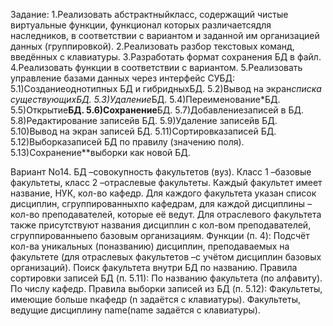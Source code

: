 Задание:
1.Реализовать абстрактныйкласс,  содержащий  чистые  виртуальные  функции, функционал  которых различаетсядля  наследников,  в  соответствии  с  вариантом  и заданной им организацией данных (группировкой).
2.Реализовать разбор текстовых команд, введённых с клавиатуры.
3.Разработать формат сохранения БД в файл.
4.Реализовать функции в соответствии с вариантом.
5.Реализовать управление базами данных через интерфейс СУБД: 
	5.1)Созданиеоднотипных БД и гибридныхБД.
	5.2)Вывод на экран*списка существующихБД.
	5.3)Удаление*БД.
	5.4)Переименование*БД.
	5.5)Открытие**БД.
	5.6)Сохранение**БД.
	5.7)Добавлениезаписей в БД.
	5.8)Редактирование записейв БД.
	5.9)Удаление записейв БД.
	5.10)Вывод на экран записей БД.
	5.11)Сортировказаписей БД.
	5.12)Выборказаписей БД по правилу (значению поля).
	5.13)Сохранение**выборки как новой БД.
	
	
Вариант No14.
БД –совокупность факультетов (вуз). Класс 1 –базовые факультеты, класс 2 –отраслевые факультеты. Каждый факультет  имеет  название,  НУК,  кол-во  кафедр.  Для  каждого  факультета  указан  список  дисциплин, сгруппированныхпо  кафедрам,  для  каждой  дисциплины –кол-во  преподавателей,  которые  её  ведут.  Для отраслевого факультета также присутствуют названия дисциплин с кол-вом преподавателей, сгруппированныепо базовым организациям.
Функции (п. 4):
Подсчёт кол-ва уникальных (поназванию) дисциплин, преподаваемых на факультете (для отраслевых факультетов –с учётом дисциплин базовых организаций).
Поиск факультета внутри БД по названию.
Правила сортировки записей БД (п. 5.11):
По названию факультета (по алфавиту).
По числу кафедр.
Правила выборки записей из БД (п. 5.12):
Факультеты, имеющие больше nкафедр (n задаётся с клавиатуры).
Факультеты, ведущие дисциплину name(name задаётся с клавиатуры).
